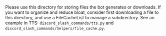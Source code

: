 Please use this directory for storing files the bot generates or downloads.
If you want to organize and reduce bloat, consider first downloading a file to this directory, and use a FileCacheList to manage a subdirectory.
See an example in TTS: `discord_slash_commands/tts.py` and `discord_slash_commands/helpers/file_cache.py`.
